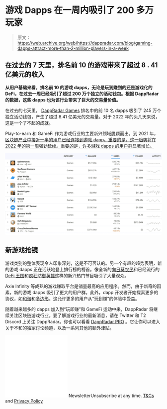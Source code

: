 # 游戏 Dapps 在一周内吸引了 200 多万玩家

> 原文：<https://web.archive.org/web/https://dappradar.com/blog/gaming-dapps-attract-more-than-2-million-players-in-a-week>

## 在过去的 7 天里，排名前 10 的游戏带来了超过 8 . 41 亿美元的收入

**从用户基础来看，排名前 10 的游戏 dapps，无论是玩到赚到的还是游戏化的 DeFi，在过去一周已经吸引了超过 200 万个独立的活动钱包。根据 DappRadar 的数据，这些 dapps 也为该行业带来了巨大的交易量价值。**

在过去的七天里， [DappRadar Games](https://web.archive.org/web/20220929044521/https://dappradar.com/rankings/category/games) 排名中的前 10 名 dapps 吸引了 245 万个独立活动钱包，产生了超过 8.41 亿美元的交易量。对于 2022 年的头几天来说，这是一个了不起的成就。

Play-to-earn 和 GameFi 作为游戏行业的主要新兴领域脱颖而出。到 2021 年，[区块链产业中接近一半的用户已经连接到游戏 dapp。重要的是，这一趋势将在 2022 年的第一周强劲延续。重要的是，许多游戏 dapps 的用户群显著增长。](https://web.archive.org/web/20220929044521/https://dappradar.com/blog/2021-dapp-industry-report)

![](img/5dfb7bbf76a82c97e90ffa1dcd280e38.png)

## 新游戏抢镜

游戏类别的整体表现令人印象深刻，这是不可否认的。另一个有趣的趋势表明，新的游戏 dapps 正在活跃地登上排行榜的榜首。像全新的[向日葵农民](https://web.archive.org/web/20220929044521/https://dappradar.com/polygon/games/sunflower-farmers)和已经流行的 [DeFi 王国](https://web.archive.org/web/20220929044521/https://dappradar.com/harmony/games/defi-kingdoms)和[疯狂防御英雄](https://web.archive.org/web/20220929044521/https://dappradar.com/multichain/games/crazy-defense-heroes)这样的新兴热门节目吸引了大量观众。

Axie Infinity 等成熟的游戏赚取平台是销量最高的应用程序。然而，由于新奇的因素，新的游戏 dapps 吸引了更大的用户群。此外，dapp 开发者开始探索更多的协议，如[和谐](https://web.archive.org/web/20220929044521/https://dappradar.com/rankings/protocol/harmony/category/games)和[多边形](https://web.archive.org/web/20220929044521/https://dappradar.com/rankings/protocol/polygon/category/games)。这允许更多的用户从“玩到赚”的体验中受益。

随着越来越多的 dapps 加入到“玩即赚”和 GameFi 运动中来，DappRadar 将继续关注区块链游戏行业。要了解游戏行业的最新消息，请在 Twitter 和 T2 Discord 上关注 DappRadar。你也可以看看 [DappRadar PRO](https://web.archive.org/web/20220929044521/https://dappradar.com/token/pro) 。它让你可以进入关于不和的独家讨论频道，以及一系列其他的额外津贴。

![](img/6d5a4a2d609c56e1a5771717e54ba759.png) NewsletterUnsubscribe at any time. [T&Cs](https://web.archive.org/web/20220929044521/https://dappradar.com/terms) and [Privacy Policy](https://web.archive.org/web/20220929044521/https://dappradar.com/privacy-policy)